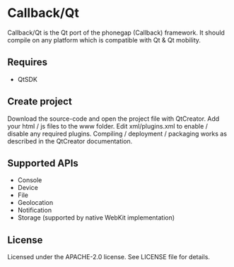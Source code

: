 Callback/Qt
===

Callback/Qt is the Qt port of the phonegap (Callback) framework. It should compile on any platform which is compatible with Qt & Qt mobility.

Requires
---
- QtSDK

Create project
----
Download the source-code and open the project file with QtCreator. Add your html / js files to the www folder. Edit xml/plugins.xml to enable / disable any required plugins. Compiling / deployment / packaging works as described in the QtCreator documentation.

Supported APIs
---
- Console
- Device
- File
- Geolocation
- Notification
- Storage (supported by native WebKit implementation)

License
---
Licensed under the APACHE-2.0 license. See LICENSE file for details.

